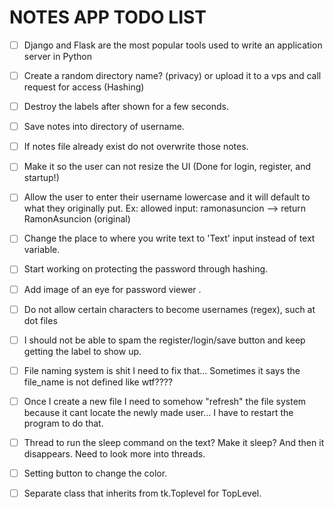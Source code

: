 # NOTES APP TODO LIST

- [ ] Django and Flask are the most popular tools used to write an application server in Python

- [ ] Create a random directory name? (privacy) or upload it to a vps and call request for access (Hashing)

- [ ] Destroy the labels after shown for a few seconds. 

- [ ] Save notes into directory of username.

- [ ] If notes file already exist do not overwrite those notes. 

- [ ] Make it so the user can not resize the UI (Done for login, register, and startup!)

- [ ] Allow the user to enter their username lowercase and it will default to what they originally put. Ex: allowed input: ramonasuncion --> return RamonAsuncion (original)

- [ ] Change the place to where you write text to 'Text' input instead of text variable. 

- [ ] Start working on protecting the password through hashing. 

- [ ] Add image of an eye for password viewer .

- [ ] Do not allow certain characters to become usernames (regex), such at dot files

- [ ] I should not be able to spam the register/login/save button and keep getting the label to show up. 

- [ ] File naming system is shit I need to fix that... Sometimes it says the file_name is not defined like wtf????

- [ ] Once I create a new file I need to somehow "refresh" the file system because it cant locate the newly made user... I have to restart the program to do that.

- [ ] Thread to run the sleep command on the text? Make it sleep? And then it disappears. Need to look more into threads. 

- [ ] Setting button to change the color. 

- [ ] Separate class that inherits from tk.Toplevel for TopLevel.